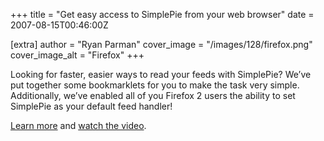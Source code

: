 +++
title = "Get easy access to SimplePie from your web browser"
date = 2007-08-15T00:46:00Z

[extra]
author = "Ryan Parman"
cover_image = "/images/128/firefox.png"
cover_image_alt = "Firefox"
+++

Looking for faster, easier ways to read your feeds with SimplePie? We’ve put together some bookmarklets for you to make the task very simple. Additionally, we’ve enabled all of you Firefox 2 users the ability to set SimplePie as your default feed handler!

[Learn more](/demo/easy_access/) and [watch the video](/tutorials/simplepie_firefox.mov).
